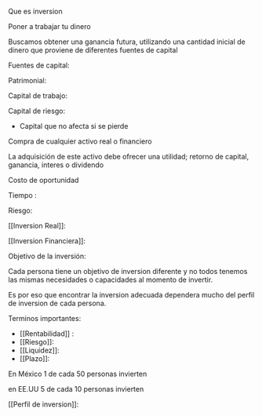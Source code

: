 Que es inversion

Poner a trabajar tu dinero

Buscamos obtener una ganancia futura, utilizando una cantidad inicial de dinero que proviene de diferentes fuentes de capital

Fuentes de capital: 

Patrimonial:

Capital de trabajo:

Capital de riesgo:

- Capital que no afecta si se pierde

Compra de cualquier activo real o financiero

La adquisición de este activo debe ofrecer una utilidad; retorno de capital, ganancia, interes o dividendo

Costo de oportunidad

Tiempo : 

Riesgo: 

[[Inversion Real]]:

[[Inversion Financiera]]:


Objetivo de la inversión: 

Cada persona tiene un objetivo de inversion diferente y no todos tenemos las mismas necesidades o capacidades al momento de invertir.

Es por eso que encontrar la inversion adecuada dependera mucho del perfil de inversion de cada persona.

Terminos importantes: 

- [[Rentabilidad]] :
- [[Riesgo]]: 
- [[Liquidez]]:
- [[Plazo]]:

En México 1 de cada 50 personas invierten

en EE.UU 5 de cada 10 personas invierten

[[Perfil de inversion]]: